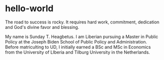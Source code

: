 # hello-world
The road to success is rocky. It requires hard work, commitment, dedication and God's divine favor and blessing.

My name is Sunday T. Heagbetus. I am Liberian pursuing a Master in Public Policy at the Joseph Biden School of Public Policy and Administration. Before matriculting to UD, I initially earned a BSc and MSc in Economics from the University of LIberia and Tilburg University in the Netherlands.
